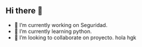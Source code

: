 ## Hi there 👋

- 🔭 I’m currently working on Seguridad.
- 🌱 I’m currently learning python.
- 👯 I’m looking to collaborate on proyecto.
hola
hgk